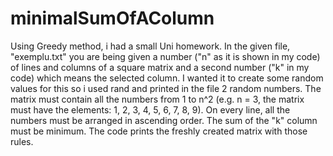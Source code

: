# minimalSumOfAColumn
Using Greedy method, i had a small Uni homework.
In the given file, "exemplu.txt" you are being given a number ("n" as it is shown in my code) of lines and columns of a square matrix and a second number ("k" in my code) which means the selected column. I wanted it to create some random values for this so i used rand and printed in the file 2 random numbers.
The matrix must contain all the numbers from 1 to n^2 (e.g. n = 3, the matrix must have the elements: 1, 2, 3, 4, 5, 6, 7, 8, 9).
On every line, all the numbers must be arranged in ascending order.
The sum of the "k" column must be minimum.
The code prints the freshly created matrix with those rules.
